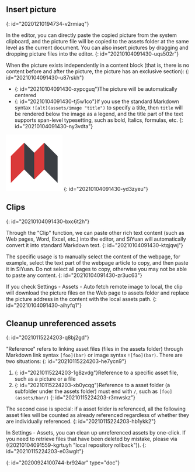 ## Insert picture
{: id="20201210194734-v2rmiaq"}

In the editor, you can directly paste the copied picture from the system clipboard, and the picture file will be copied to the assets folder at the same level as the current document. You can also insert pictures by dragging and dropping picture files into the editor.
{: id="20210104091430-uqs502r"}

When the picture exists independently in a content block (that is, there is no content before and after the picture, the picture has an exclusive section):
{: id="20210104091430-u87rskh"}

* {: id="20210104091430-xypcguq"}The picture will be automatically centered
* {: id="20210104091430-tj5w1co"}If you use the standard Markdown syntax `![alt](assets/image "title")` to specify a title, then `title` will be rendered below the image as a legend, and the title part of the text supports span-level typesetting, such as bold, Italics, formulas, etc.
{: id="20210104091430-ny3vdta"}

![SiYuan.png](assets/SiYuan.png "*When one drinks water, one must not forget where it comes from*")
{: id="20210104091430-yd3zyeu"}

## Clips
{: id="20210104091430-bxc6t2h"}

Through the "Clip" function, we can paste other rich text content (such as Web pages, Word, Excel, etc.) into the editor, and SiYuan will automatically convert it into standard Markdown text.
{: id="20210104091430-ktqjqwj"}

The specific usage is to manually select the content of the webpage, for example, select the text part of the webpage article to copy, and then paste it in SiYuan. Do not select all pages to copy, otherwise you may not be able to paste any content.
{: id="20210104091430-zr3uc63"}

If you check Settings - Assets - Auto fetch remote image to local, the clip will download the picture files on the Web page to assets folder and replace the picture address in the content with the local assets path.
{: id="20210104091430-aihyfq1"}

## Cleanup unreferenced assets
{: id="20210115224203-q8bj2gd"}

"Reference" refers to linking asset files (files in the assets folder) through Markdown link syntax `[foo](bar)` or image syntax `![foo](bar)`. There are two situations:
{: id="20210115224203-he7ycn9"}

1. {: id="20210115224203-1g8zvdg"}Reference to a specific asset file, such as a picture or a file
2. {: id="20210115224203-xb0ycqg"}Reference to a asset folder (a subfolder under the assets folder) must end with `/`, such as `[foo](assets/bar/)`
{: id="20210115224203-r3mwskz"}

The second case is special: if a asset folder is referenced, all the following asset files will be counted as already referenced regardless of whether they are individually referenced.
{: id="20210115224203-hb1ykk2"}

In Settings - Assets, you can clean up unreferenced assets by one-click. If you need to retrieve files that have been deleted by mistake, please via ((20210104091559-kgrtuyh "local repository rollback")).
{: id="20210115224203-e03wglt"}


{: id="20200924100744-br924ar" type="doc"}

